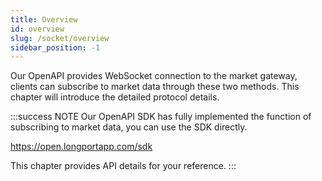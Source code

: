 ```yaml
---
title: Overview
id: overview
slug: /socket/overview
sidebar_position: -1
---
```


Our OpenAPI provides WebSocket connection to the market gateway, clients can subscribe to market data through these two methods. This chapter will introduce the detailed protocol details.

:::success NOTE
Our OpenAPI SDK has fully implemented the function of subscribing to market data, you can use the SDK directly.

https://open.longportapp.com/sdk

This chapter provides API details for your reference.
:::
